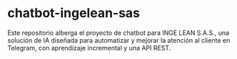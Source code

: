 # chatbot-ingelean-sas
Este repositorio alberga el proyecto de chatbot para INGE LEAN S.A.S., una solución de IA diseñada para automatizar y mejorar la atención al cliente en Telegram, con aprendizaje incremental y una API REST.
